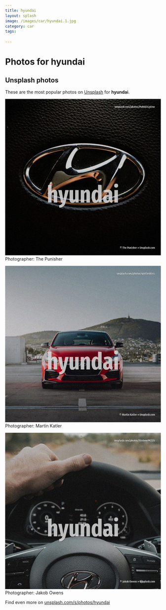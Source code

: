 ```yaml
---
title: hyundai
layout: splash
image: /images/car/hyundai.1.jpg
category: car
tags:

---
```

# Photos for hyundai
 
## Unsplash photos
These are the most popular photos on [Unsplash](https://unsplash.com) for **hyundai**.
 
![hyundai](/images/car/hyundai.1.jpg)
Photographer:  The Punisher
 
![hyundai](/images/car/hyundai.2.jpg)
Photographer:  Martin Katler
 
![hyundai](/images/car/hyundai.3.jpg)
Photographer:  Jakob Owens
 
Find even more on [unsplash.com/s/photos/hyundai](https://unsplash.com/s/photos/hyundai)
 
